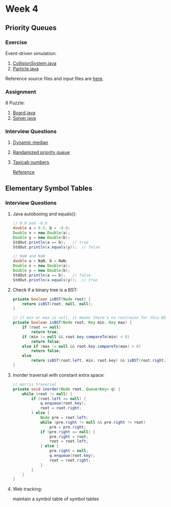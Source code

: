# Week 4

## Priority Queues

### Exercise

Event-driven simulation:

1. [CollisionSystem.java](https://github.com/seineo/Algorithms/blob/master/Part1/week4/CollisionSystem.java)
2. [Particle.java](https://github.com/seineo/Algorithms/blob/master/Part1/week4/Particle.java)

Reference source files and input files are [here](https://algs4.cs.princeton.edu/61event/).

### Assignment

8 Puzzle:

1. [Board.java](https://github.com/seineo/Algorithms/blob/master/Part1/week4/Board.java)
2. [Solver.java](https://github.com/seineo/Algorithms/blob/master/Part1/week4/Solver.java)

### Interview Questions

1. [Dynamic median](https://github.com/seineo/Algorithms/blob/master/Part1/week4/DynamicMedian.java)

2. [Randamized priority queue](https://github.com/seineo/Algorithms/blob/master/Part1/week4/RandamizedHeap.java)

3. [Taxicab numbers](https://github.com/seineo/Algorithms/blob/master/Part1/week4/TaxicabNumbers.java)

   [Reference](https://github.com/keweishang/algorithm_princeton/blob/master/interview_questions/questions_answers_7.md)

## Elementary Symbol Tables

### Interview Questions

1. Java autoboxing and equals():

   ```java
   // 0.0 and -0.0
   double a = 0.0, b = -0.0;
   Double x = new Double(a);
   Double y = new Double(b);
   StdOut.println(a == b);   // true
   StdOut.println(x.equals(y));  // false
   
   // NaN and NaN
   double a = NaN, b = NaN;
   Double x = new Double(a);
   Double y = new Double(b);
   StdOut.println(a == b);   // false
   StdOut.println(x.equals(y));  // true
   ```

2. Check if a binary tree is a BST:

   ```java
   private boolean isBST(Node root) {
       return isBST(root, null, null);
   }
   
   // if min or max is null, it means there's no restrains for this BST
   private boolean isBST(Node root, Key min, Key max) {
       if (root == null)
           return true;
       if (min != null && root.key.compareTo(min) < 0)
           return false;
       else if (max != null && root.key.compareTo(max) > 0)
           return false;
       else
           return isBST(root.left, min, root.key) && isBST(root.right, root.key, max);
   }
   ```

3. Inorder traversal with constant extra space:

   ```java
   // morris traversal
   private void inorder(Node root, Queue<Key> q) {
       while (root != null) {
           if (root.left == null) {
               q.enqueue(root.key);
               root = root.right;
           } else {
               Node pre = root.left;
               while (pre.right != null && pre.right != root)
                   pre = pre.right;
               if (pre.right == null) {
                   pre.right = root;
                   root = root.left;
               } else {
                   pre.right = null;
                   q.enqueue(root.key);
                   root = root.right;
               }
           }
       }
   }
   ```

4. Web tracking:

   maintain a symbol table of symbol tables